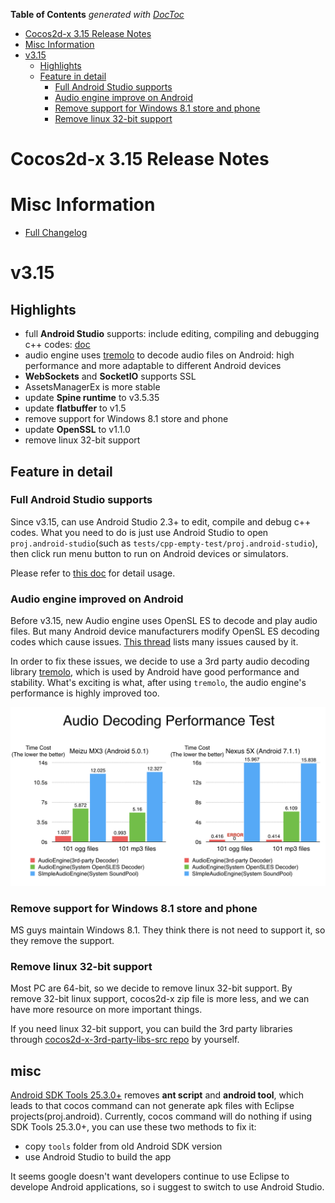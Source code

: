 <!-- START doctoc generated TOC please keep comment here to allow auto update -->
<!-- DON'T EDIT THIS SECTION, INSTEAD RE-RUN doctoc TO UPDATE -->
**Table of Contents**  *generated with [DocToc](https://github.com/thlorenz/doctoc)*

- [Cocos2d-x 3.15 Release Notes](#cocos2d-x-315-release-notes)
- [Misc Information](#misc-information)
- [v3.15](#v315)
  - [Highlights](#highlights)
  - [Feature in detail](#feature-in-detail)
    - [Full Android Studio supports](#full-android-studio-supports)
    - [Audio engine improve on Android](#audio-engine-improve-on-android)
    - [Remove support for Windows 8.1 store and phone](#remove-support-for-windows-81-store-and-phone)
    - [Remove linux 32-bit support](#remove-linux-32-bit-support)

<!-- END doctoc generated TOC please keep comment here to allow auto update -->

# Cocos2d-x 3.15 Release Notes #

# Misc Information

* [Full Changelog](https://github.com/cocos2d/cocos2d-x/blob/v3/CHANGELOG)

# v3.15

## Highlights

* full __Android Studio__ supports: include editing, compiling and debugging c++ codes: [doc](https://github.com/chukong/cocos-docs/blob/v3-unified-documentation/installation/Android-Studio.md)
* audio engine uses [tremolo](http://wss.co.uk/pinknoise/tremolo/) to decode audio files on Android: high performance and more adaptable to different Android devices
* __WebSockets__ and __SocketIO__ supports SSL
* AssetsManagerEx is more stable
* update __Spine runtime__ to v3.5.35
* update __flatbuffer__ to v1.5
* remove support for Windows 8.1 store and phone
* update __OpenSSL__ to v1.1.0
* remove linux 32-bit support

## Feature in detail

### Full Android Studio supports

Since v3.15, can use Android Studio 2.3+ to edit, compile and debug c++ codes. What you need to do is just use Android Studio to open `proj.android-studio`(such as `tests/cpp-empty-test/proj.android-studio`), then click run menu button to run on Android devices or simulators.

Please refer to [this doc](https://github.com/chukong/cocos-docs/blob/v3-unified-documentation/installation/Android-Studio.md) for detail usage.

### Audio engine improved on Android

Before v3.15, new Audio engine uses OpenSL ES to decode and play audio files. But many Android device manufacturers modify OpenSL ES decoding codes which cause issues. [This thread](http://discuss.cocos2d-x.org/t/android-audio-decoding-issues-discussion/34610) lists many issues caused by it.

In order to fix these issues, we decide to use a 3rd party audio decoding library [tremolo](http://wss.co.uk/pinknoise/tremolo/), which is used by Android have good performance and stability. What's exciting is what, after using `tremolo`, the audio engine's performance is highly improved too.

![audio performance](https://raw.githubusercontent.com/minggo/Pictures/master/AudioDecodingPerfTest.png)  

### Remove support for Windows 8.1 store and phone

MS guys maintain Windows 8.1. They think there is not need to support it, so they remove the support.

### Remove linux 32-bit support

Most PC are 64-bit, so we decide to remove linux 32-bit support. By remove 32-bit linux support, cocos2d-x zip file is more less, and we can have more resource on more important things.

If you need linux 32-bit support, you can build the 3rd party libraries through [cocos2d-x-3rd-party-libs-src repo](https://github.com/cocos2d/cocos2d-x-3rd-party-libs-src) by yourself.

## misc

[Android SDK Tools 25.3.0+](http://tools.android.com/recent/androidsdktoolsrevision2530feb2017) removes __ant script__ and __android tool__, which leads to that cocos command can not generate apk files with Eclipse projects(proj.android). Currently, cocos command will do nothing if using SDK Tools 25.3.0+, you can use these two methods to fix it:

* copy `tools` folder from old Android SDK version
* use Android Studio to build the app

It seems google doesn't want developers continue to use Eclipse to develope Android applications, so i suggest to switch to use Android Studio.